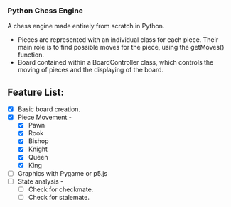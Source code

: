 ### Python Chess Engine
A chess engine made entirely from scratch in Python.

- Pieces are represented with an individual class for each piece. Their main role is to find possible moves for the piece, using the getMoves() function.
- Board contained within a BoardController class, which controls the moving of pieces and the displaying of the board.

##  Feature List:
- [x] Basic board creation.
- [x] Piece Movement -
    - [x] Pawn
    - [x] Rook
    - [x] Bishop
    - [x] Knight
    - [x] Queen
    - [x] King
- [ ] Graphics with Pygame or p5.js
- [ ] State analysis -
    - [ ] Check for checkmate.
    - [ ] Check for stalemate.